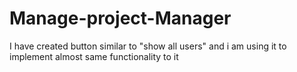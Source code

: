 # Manage-project-Manager
I have created  button similar to "show all users" and i am using it to implement almost same functionality to it 
